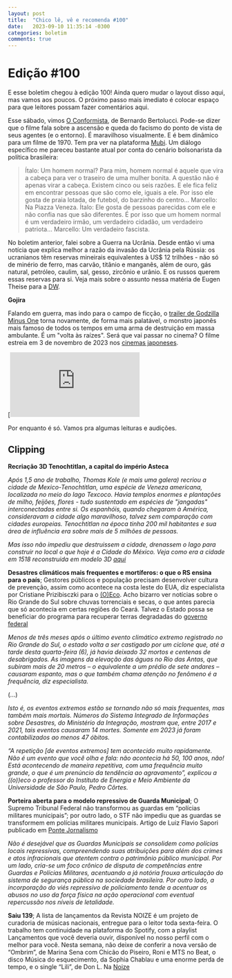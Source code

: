 ```yaml
---
layout: post
title:  "Chico lê, vê e recomenda #100"
date:   2023-09-10 11:35:14 -0300
categories: boletim
comments: true
---
```

# Edição #100

E esse boletim chegou à edição 100! Ainda quero mudar o layout disso aqui, mas vamos aos poucos. O próximo passo mais imediato é colocar espaço para que leitores possam fazer comentários aqui.

Esse sábado, vimos [O Conformista](https://www.imdb.com/title/tt0065571/?ref_=nv_sr_srsg_0_tt_4_nm_0_q_os%2520conformistas), de Bernardo Bertolucci. Pode-se dizer que o filme fala sobre a ascensão e queda do facismo do ponto de vista de seus agentes (e o entorno). É maravilhoso visualmente. E é bem dinâmico para um filme de 1970. Tem pra ver na plataforma [Mubi](https://mubi.com/pt/br/films/the-conformist). Um diálogo específico me pareceu bastante atual por conta do cenário bolsonarista da política brasileira: 

>Ítalo: Um homem normal? Para mim, homem normal é aquele que vira a cabeça para ver o traseiro de uma mulher bonita. A questão não é apenas virar a cabeça. Existem cinco ou seis razões. E ele fica feliz em encontrar pessoas que são como ele, iguais a ele. Por isso ele gosta de praia lotada, de futebol, do barzinho do centro...
> Marcello: Na Piazza Veneza.
> Ítalo: Ele gosta de pessoas parecidas com ele e não confia nas que são diferentes. É por isso que um homem normal é um verdadeiro irmão, um verdadeiro cidadão, um verdadeiro patriota...
> Marcello: Um verdadeiro fascista.

No boletim anterior, falei sobre a Guerra na Ucrânia. Desde então vi uma notícia que explica melhor a razão da invasão da Ucrânia pela Rússia: os ucranianos têm reservas mineirais equivalentes à US$ 12 trilhões - não só de minério de ferro, mas carvão, titânio e manganês, além de ouro, gás natural, petróleo, caulim, sal, gesso, zircônio e urânio. E os russos querem essas reservas para si. Veja mais sobre o assunto nessa matéria de Eugen Theise para a [DW](https://noticias.uol.com.br/ultimas-noticias/deutschewelle/2023/08/30/a-russia-quer-drenar-a-ucrania-guerra-revela-sede-de-r-60-trilhoes-de-putin.htm). 

**Gojira**

Falando em guerra, mas indo para o campo de ficção, o [trailer de Godzilla Minus One](https://www.youtube.com/watch?v=r7DqccP1Q_4) torna novamente, de forma mais palatável, o monstro japonês mais famoso de todos os tempos em uma arma de destruição em massa ambulante. É um "volta às raízes". Será que vai passar no cinema? O filme estreia em 3 de novembro de 2023 nos [cinemas japoneses](https://www.mundoconectado.com.br/cinema/godzilla-minus-one-veja-o-novo-trailer-do-filme-que-estreia-ainda-em-2023/).

[![Gojira. Créditos: Divulgação/Toho](https://www.mundoconectado.com.br/wp-content/plugins/seox-image-magick/imagick_convert.php?width=910&height=568&format=webp&quality=91&imagick=uploads.mundoconectado.com.br/2023/09/04074656/23_09_04_073113-912x569.jpg "Créditos: Divulgação/Toho")

Por enquanto é só. Vamos pra algumas leituras e audições.

## Clipping

**Recriação 3D Tenochtitlan, a capital do império Asteca**

*Após 1,5 ano de trabalho, Thomas Kole (e mais uma galera) recriou a cidade de Mexico-Tenochtitlan, uma espécie de Veneza americana, localizada no meio do lago Texcoco. Havia templos enormes e plantações de milho, feijões, flores - tudo sustentado em espécies de "jangadas" interconectadas entre si. Os espanhóis, quando chegaram à América, consideravam a cidade algo maravilhoso, talvez sem comparação com cidades europeias. Tenochtitlan na época tinha 200 mil habitantes e sua área de influência era sobre mais de 5 milhões de pessoas.*

*Mas isso não impediu que destruissem a cidade, drenassem o lago para construir no local o que hoje é a Cidade do México. Veja como era a cidade em 1518 reconstruida em modelo 3D [aqui](https://tenochtitlan.thomaskole.nl/)*

**Desastres climáticos mais frequentes e mortíferos: o que o RS ensina para o país**; Gestores públicos e população precisam desenvolver cultura de prevenção, assim como acontece na costa leste do EUA, diz especialista por Cristiane Prizibisczki para o [(O)Eco](https://oeco.org.br/noticias/desastres-climaticos-mais-frequentes-e-mortiferos-o-que-rs-ensina-para-o-pais/). Acho bizarro ver notícias sobre o Rio Grande do Sul sobre chuvas torrenciais e secas, o que antes parecia que só acontecia em certas regiões do Ceará. Talvez o Estado possa se beneficiar do programa para recuperar terras degradadas do [governo federal](https://oeco.org.br/reportagens/brasil-quer-alavancar-recuperacao-de-terras-degradadas/) 

*Menos de três meses após o último evento climático extremo registrado no Rio Grande do Sul, o estado volta a ser castigado por um ciclone que, até a tarde desta quarta-feira (6), já havia deixado 32 mortos e centenas de desabrigados. As imagens da elevação das águas no Rio das Antas, que subiram mais de 20 metros – o equivalente a um prédio de sete andares – causaram espanto, mas o que também chama atenção no fenômeno é a frequência, diz especialista.*

(...)

*Isto é, os eventos extremos estão se tornando não só mais frequentes, mas também mais mortais. Números do Sistema Integrado de Informações sobre Desastres, do Ministério da Integração, mostram que, entre 2017 e 2021, tais eventos causaram 14 mortes. Somente em 2023 já foram contabilizados ao menos 47 óbitos.*

*“A repetição [de eventos extremos] tem acontecido muito rapidamente. Não é um evento que você olha e fala: não acontecia há 50, 100 anos, não! Está acontecendo de maneira repetitiva, com uma frequência muito grande, o que é um prenúncio da tendência ao agravamento”, explicou a ((o))eco o professor do Instituto de Energia e Meio Ambiente da Universidade de São Paulo, Pedro Côrtes.*

**Porteira aberta para o modelo repressivo de Guarda Municipal**; O Supremo Tribunal Federal não transformou as guardas em “polícias militares municipais”;  por outro lado, o STF não impediu que as guardas se transformem em polícias militares municipais. Artigo de Luiz Flavio Sapori publicado em [Ponte Jornalismo](https://ponte.org/artigo-porteira-aberta-para-o-modelo-repressivo-de-guarda-municipal/)

*Não é desejável que as Guardas Municipais se consolidem como polícias locais repressivas, compreendendo suas atribuições para além dos crimes e atos infracionais que atentem contra o patrimônio público municipal. Por um lado, cria-se um foco crônico de disputa de competências entre Guardas e Polícias Militares, acentuando a já notória frouxa articulação do sistema de segurança pública na sociedade brasileira. Por outro lado, a incorporação do viés repressivo de policiamento tende a acentuar os abusos no uso da força física na ação operacional com eventual repercussão nos níveis de letalidade.*

**Saiu 139**; A lista de lançamentos da Revista NOIZE é um projeto de curadoria de músicas nacionais, entregue para o leitor toda sexta-feira. O trabalho tem continuidade na plataforma do Spotify, com a playlist Lançamentos que você deveria ouvir, disponível no nosso perfil com o melhor para você. Nesta semana, não deixe de conferir a nova versão de “Ombrim”, de Marina Sena com Chicão do Piseiro, Roni e MTS no Beat, o disco Música do esquecimento, da Sophia Chablau e uma enorme perda de tempo, e o single “Lili”, de Don L. Na [Noize](https://noize.com.br/saiu-139-lancamentos-que-voce-deveria-ouvir)